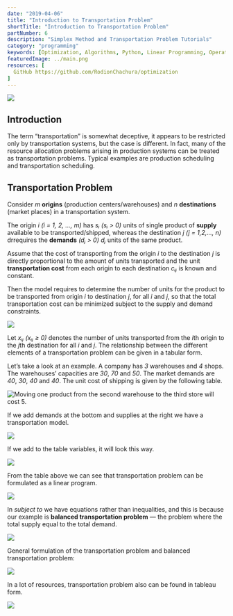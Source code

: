 ```yaml
---
date: "2019-04-06"
title: "Introduction to Transportation Problem"
shortTitle: "Introduction to Transportation Problem"
partNumber: 6
description: "Simplex Method and Transportation Problem Tutorials"
category: "programming"
keywords: [Optimization, Algorithms, Python, Linear Programming, Operation Research]
featuredImage: ../main.png
resources: [
  GitHub https://github.com/RodionChachura/optimization
]
---
```


![](../main.png)

## Introduction

The term “transportation” is somewhat deceptive, it appears to be restricted only by transportation systems, but the case is different. In fact, many of the resource allocation problems arising in production systems can be treated as transportation problems. Typical examples are production scheduling and transportation scheduling.

## Transportation Problem

Consider *m* **origins** (production centers/warehouses) and *n* **destinations** (market places) in a transportation system.

The origin *i (i = 1, 2, …, m)* has *sᵢ (sᵢ > 0)* units of single product of **supply** available to be transported/shipped, whereas the destination *j (j = 1,2,…, n)* drrequires the **demands** *(dⱼ > 0) dⱼ* units of the same product.

Assume that the cost of transporting from the origin *i* to the destination *j* is directly proportional to the amount of units transported and the unit **transportation cost** from each origin to each destination *cᵢⱼ* is known and constant.

Then the model requires to determine the number of units for the product to be transported from origin *i* to destination *j*, for all *i* and *j*, so that the total transportation cost can be minimized subject to the supply and demand constraints.

![](draw.jpeg)

Let *xᵢⱼ (xᵢⱼ ≥ 0)* denotes the number of units transported from the *i*th origin to the *j*th destination for all *i* and *j*. The relationship between the different elements of a transportation problem can be given in a tabular form.

Let’s take a look at an example. A company has *3* warehouses and *4* shops. The warehouses’ capacities are *30*, *70* and *50*. The market demands are *40*, *30*, *40* and *40*. The unit cost of shipping is given by the following table.

![Moving one product from the second warehouse to the third store will cost 5.](move.jpeg)

If we add demands at the bottom and supplies at the right we have a transportation model.

![](model.jpeg)

If we add to the table variables, it will look this way.

![](table.jpeg)

From the table above we can see that transportation problem can be formulated as a linear program.

![](linear.jpeg)

In *subject to* we have equations rather than inequalities, and this is because our example is **balanced transportation problem** — the problem where the total supply equal to the total demand.

![](draw2.jpeg)

General formulation of the transportation problem and balanced transportation problem:

![](draw3.jpeg)

In a lot of resources, transportation problem also can be found in tableau form.

![](draw4.jpeg)
